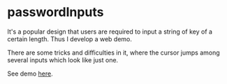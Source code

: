 # passwordInputs

It's a popular design that users are required to input a string of key of a certain length. Thus I develop a web demo.

There are some tricks and difficulties in it, where the cursor jumps among several inputs which look like just one.

See demo [here](http://hengwusanren.github.io/DigitKeyBox.html).